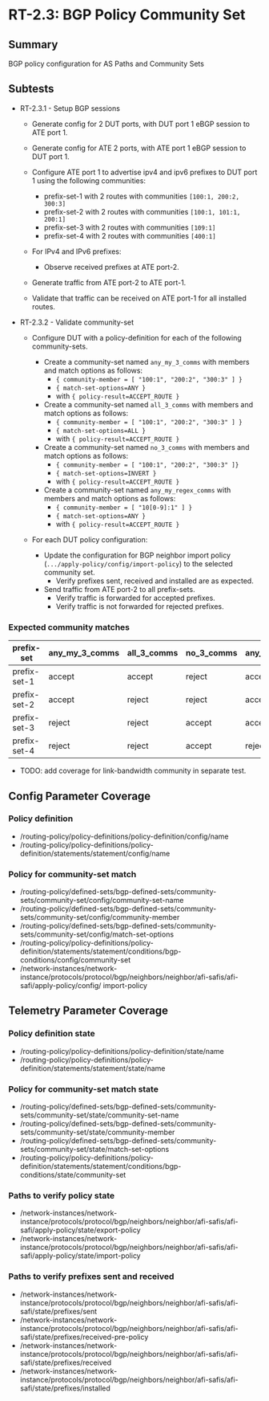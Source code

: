 # RT-2.3: BGP Policy Community Set

## Summary

BGP policy configuration for AS Paths and Community Sets

## Subtests

* RT-2.3.1 - Setup BGP sessions
  * Generate config for 2 DUT ports, with DUT port 1 eBGP session to ATE port 1.
  * Generate config for ATE 2 ports, with ATE port 1 eBGP session to DUT port 1.
  * Configure ATE port 1 to advertise ipv4 and ipv6 prefixes to DUT port 1 using the following communities:
    * prefix-set-1 with 2 routes with communities `[100:1, 200:2, 300:3]`
    * prefix-set-2 with 2 routes with communities `[100:1, 101:1, 200:1]`
    * prefix-set-3 with 2 routes with communities `[109:1]`
    * prefix-set-4 with 2 routes with communities `[400:1]`

  * For IPv4 and IPv6 prefixes:
    * Observe received prefixes at ATE port-2.
  * Generate traffic from ATE port-2 to ATE port-1.
  * Validate that traffic can be received on ATE port-1 for all installed
        routes.

* RT-2.3.2 - Validate community-set
  * Configure DUT with a policy-definition for each of the following community-sets.
    * Create a community-set named `any_my_3_comms` with members and match options as follows:
      * `{ community-member = [ "100:1", "200:2", "300:3" ] }`
      * `{ match-set-options=ANY }`
      * with `{ policy-result=ACCEPT_ROUTE }`
    * Create a community-set named `all_3_comms` with members and match options as follows:
      * `{ community-member = [ "100:1", "200:2", "300:3" ] }`
      * `{ match-set-options=ALL }`
      * with `{ policy-result=ACCEPT_ROUTE }`
    * Create a community-set named `no_3_comms` with members and match options as follows:
      * `{ community-member = [ "100:1", "200:2", "300:3" ]}`
      * `{ match-set-options=INVERT }`
      * with `{ policy-result=ACCEPT_ROUTE }`
    * Create a community-set named `any_my_regex_comms` with members and match options as follows:
      * `{ community-member = [ "10[0-9]:1" ] }`
      * `{ match-set-options=ANY }`
      * with `{ policy-result=ACCEPT_ROUTE }`

  * For each DUT policy configuration:
    * Update the configuration for BGP neighbor import policy (`.../apply-policy/config/import-policy`) to the selected community set.
      * Verify prefixes sent, received and installed are as expected.
    * Send traffic from ATE port-2 to all prefix-sets.
      * Verify traffic is forwarded for accepted prefixes.
      * Verify traffic is not forwarded for rejected prefixes.

### Expected community matches

| prefix-set   | any_my_3_comms | all_3_comms | no_3_comms | any_my_regex_comms |
| ------------ | -------------- | ----------- | ---------- | ------------------ |
| prefix-set-1 | accept         | accept      | reject     | accept             |
| prefix-set-2 | accept         | reject      | reject     | accept             |
| prefix-set-3 | reject         | reject      | accept     | accept             |
| prefix-set-4 | reject         | reject      | accept     | reject             |

* TODO: add coverage for link-bandwidth community in separate test.

## Config Parameter Coverage

### Policy definition

* /routing-policy/policy-definitions/policy-definition/config/name
* /routing-policy/policy-definitions/policy-definition/statements/statement/config/name

### Policy for community-set match

* /routing-policy/defined-sets/bgp-defined-sets/community-sets/community-set/config/community-set-name
* /routing-policy/defined-sets/bgp-defined-sets/community-sets/community-set/config/community-member
* /routing-policy/defined-sets/bgp-defined-sets/community-sets/community-set/config/match-set-options
* /routing-policy/policy-definitions/policy-definition/statements/statement/conditions/bgp-conditions/config/community-set
* /network-instances/network-instance/protocols/protocol/bgp/neighbors/neighbor/afi-safis/afi-safi/apply-policy/config/
import-policy

## Telemetry Parameter Coverage

### Policy definition state

* /routing-policy/policy-definitions/policy-definition/state/name
* /routing-policy/policy-definitions/policy-definition/statements/statement/state/name

### Policy for community-set match state

* /routing-policy/defined-sets/bgp-defined-sets/community-sets/community-set/state/community-set-name
* /routing-policy/defined-sets/bgp-defined-sets/community-sets/community-set/state/community-member
* /routing-policy/defined-sets/bgp-defined-sets/community-sets/community-set/state/match-set-options
* /routing-policy/policy-definitions/policy-definition/statements/statement/conditions/bgp-conditions/state/community-set

### Paths to verify policy state

* /network-instances/network-instance/protocols/protocol/bgp/neighbors/neighbor/afi-safis/afi-safi/apply-policy/state/export-policy
* /network-instances/network-instance/protocols/protocol/bgp/neighbors/neighbor/afi-safis/afi-safi/apply-policy/state/import-policy

### Paths to verify prefixes sent and received

* /network-instances/network-instance/protocols/protocol/bgp/neighbors/neighbor/afi-safis/afi-safi/state/prefixes/sent
* /network-instances/network-instance/protocols/protocol/bgp/neighbors/neighbor/afi-safis/afi-safi/state/prefixes/received-pre-policy
* /network-instances/network-instance/protocols/protocol/bgp/neighbors/neighbor/afi-safis/afi-safi/state/prefixes/received
* /network-instances/network-instance/protocols/protocol/bgp/neighbors/neighbor/afi-safis/afi-safi/state/prefixes/installed
